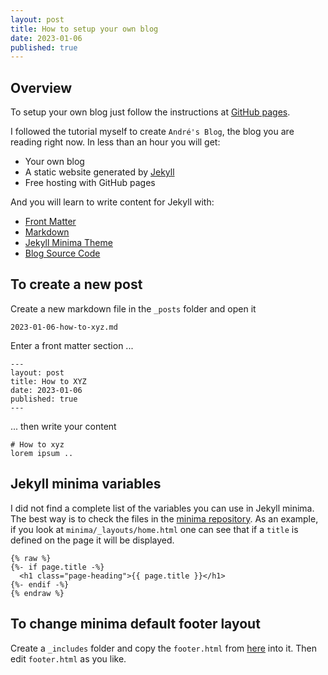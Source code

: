 ```yaml
---
layout: post
title: How to setup your own blog
date: 2023-01-06
published: true
---
```

## Overview
To setup your own blog just follow the instructions at [GitHub pages](https://github.com/skills/github-pages). 

I followed the tutorial myself to create `André's Blog`, the blog you are reading right now. In less than an hour you will get:

- Your own blog
- A static website generated by [Jekyll](https://jekyllrb.com/)
- Free hosting with GitHub pages

And you will learn to write content for Jekyll with:
- [Front Matter](https://jekyllrb.com/docs/front-matter/)
- [Markdown](https://kramdown.gettalong.org/quickref.html)
- [Jekyll Minima Theme](https://github.com/jekyll/minima)
- [Blog Source Code](https://github.com/sw2go/blog)

## To create a new post

Create a new markdown file in the `_posts` folder and open it 
~~~
2023-01-06-how-to-xyz.md
~~~
Enter a front matter section ...
~~~
---
layout: post
title: How to XYZ
date: 2023-01-06
published: true
---
~~~
... then write your content 
~~~
# How to xyz
lorem ipsum ..
~~~

## Jekyll minima variables
I did not find a complete list of the variables you can use in Jekyll minima. The best way is to check the files in the [minima repository](https://github.com/jekyll/minima/tree/master). As an example, if you look at `minima/_layouts/home.html` one can see that if a `title` is defined on the page it will be displayed.

~~~
{% raw %}
{%- if page.title -%}
  <h1 class="page-heading">{{ page.title }}</h1>
{%- endif -%} 
{% endraw %}
~~~

## To change minima default footer layout
Create a `_includes` folder and copy the `footer.html` from [here](https://github.com/jekyll/minima/tree/master/_includes) into it. Then edit `footer.html` as you like.












